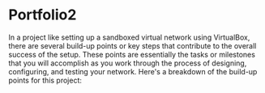 # Portfolio2
In a project like setting up a sandboxed virtual network using VirtualBox, there are several build-up points or key steps that contribute to the overall success of the setup. These points are essentially the tasks or milestones that you will accomplish as you work through the process of designing, configuring, and testing your network. Here's a breakdown of the build-up points for this project:



